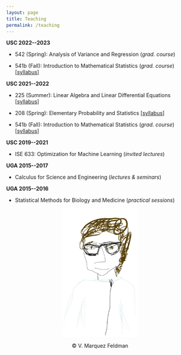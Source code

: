 ```yaml
---
layout: page
title: Teaching
permalink: /teaching
---
```

  
  
__USC 2022--2023__  

* 542 (Spring): Analysis of Variance and Regression (_grad. course_)  
  
* 541b (Fall): Introduction to Mathematical Statistics (_grad. course_)  
[[syllabus]](assets/teaching/Syllabus-M541b-F2022.pdf)  
  
__USC 2021--2022__  

* 225 (Summer): Linear Algebra and Linear Differential Equations
[[syllabus]](assets/teaching/Syllabus-M225-Su2022.pdf)  
  
* 208 (Spring): Elementary Probability and Statistics
[[syllabus]](assets/teaching/Syllabus-M208-S2022.pdf)  
  
* 541b (Fall): Introduction to Mathematical Statistics (_grad. course_)  
[[syllabus]](assets/teaching/Syllabus-M541b-F2021.pdf)  


__USC 2019--2021__  

* ISE 633: Optimization for Machine Learning (_invited lectures_)  


__UGA 2015--2017__  

* Calculus for Science and Engineering (_lectures & seminars_)  


__UGA 2015--2016__  

* Statistical Methods for Biology and Medicine (_practical sessions_)  

<p align = "center">
<img src="sketch_vicky.jpg" alt="Sketch by Vicky" width="40%" align="center" hspace="20">  
</p>  
<p align = "center">
&copy; V. Marquez Feldman
</p>  